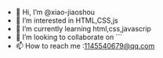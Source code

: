 - 👋 Hi, I’m @xiao-jiaoshou
- 👀 I’m interested in HTML,CSS,js
- 🌱 I’m currently learning html,css,javascrip
- 💞️ I’m looking to collaborate on ```
- 📫 How to reach me :1145540679@qq.com

<!---
xiao-jiaoshou/xiao-jiaoshou is a ✨ special ✨ repository because its `README.md` (this file) appears on your GitHub profile.
You can click the Preview link to take a look at your changes.
--->
